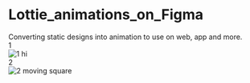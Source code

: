 # Lottie_animations_on_Figma
Converting static designs into animation to use on web, app and more. <br>
1 <br>
![1  hi](https://github.com/user-attachments/assets/f9a47328-dbf9-4a65-a16d-c38b8dc5635a) <br>
2 <br>
![2  moving square](https://github.com/user-attachments/assets/41e055da-6fed-446c-94e6-924f53ef56fc)
